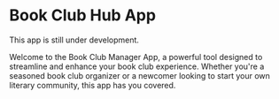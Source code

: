 # Book Club Hub App

This app is still under development. 

Welcome to the Book Club Manager App, a powerful tool designed to streamline and enhance your book club experience. Whether you're a seasoned book club organizer or a newcomer looking to start your own literary community, this app has you covered.